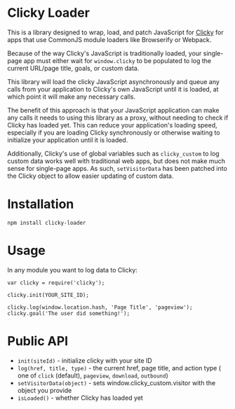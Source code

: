 Clicky Loader
=============

This is a library designed to wrap, load, and patch JavaScript for [Clicky](https://clicky.com)
for apps that use CommonJS module loaders like Browserify or Webpack.

Because of the way Clicky's JavaScript is traditionally loaded, your single-page app must
either wait for `window.clicky` to be populated to log the current URL/page title, goals, or
custom data.

This library will load the clicky JavaScript asynchronously and queue any calls from your
application to Clicky's own JavaScript until it is loaded, at which point it will make
any necessary calls.

The benefit of this approach is that your JavaScript application can make any calls it
needs to using this library as a proxy, without needing to check if Clicky has loaded yet.
This can reduce your application's loading speed, especially if you are loading Clicky
synchronously or otherwise waiting to initialize your application until it is loaded.

Additionally, Clicky's use of global variables such as `clicky_custom` to log custom data
works well with traditional web apps, but does not make much sense for single-page apps.
As such, `setVisitorData` has been patched into the Clicky object to allow easier updating
of custom data.

Installation
============

`npm install clicky-loader`

Usage
=====

In any module you want to log data to Clicky:

```
var clicky = require('clicky');

clicky.init(YOUR_SITE_ID);

clicky.log(window.location.hash, 'Page Title', 'pageview');
clicky.goal('The user did something!');
```

Public API
==========

 - `init(siteId)` - initialize clicky with your site ID
 - `log(href, title, type)` - the current href, page title, and action type (
  one of `click` (default), `pageview`, `download`, `outbound`)
 - `setVisitorData(object)` - sets window.clicky_custom.visitor with the object
   you provide
 - `isLoaded()` - whether Clicky has loaded yet
